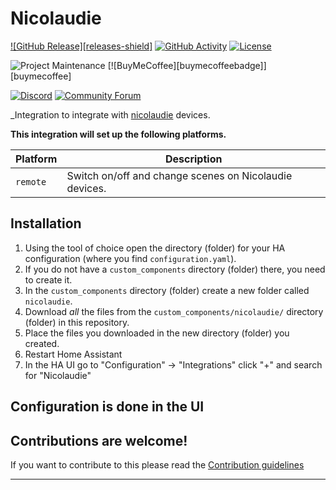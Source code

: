 # Nicolaudie

[![GitHub Release][releases-shield]][releases]
[![GitHub Activity][commits-shield]][commits]
[![License][license-shield]](LICENSE)

![Project Maintenance][maintenance-shield]
[![BuyMeCoffee][buymecoffeebadge]][buymecoffee]

[![Discord][discord-shield]][discord]
[![Community Forum][forum-shield]][forum]

_Integration to integrate with [nicolaudie][nicolaudie] devices.

**This integration will set up the following platforms.**

Platform | Description
-- | --
`remote` | Switch on/off and change scenes on Nicolaudie devices.

## Installation

1. Using the tool of choice open the directory (folder) for your HA configuration (where you find `configuration.yaml`).
1. If you do not have a `custom_components` directory (folder) there, you need to create it.
1. In the `custom_components` directory (folder) create a new folder called `nicolaudie`.
1. Download _all_ the files from the `custom_components/nicolaudie/` directory (folder) in this repository.
1. Place the files you downloaded in the new directory (folder) you created.
1. Restart Home Assistant
1. In the HA UI go to "Configuration" -> "Integrations" click "+" and search for "Nicolaudie"

## Configuration is done in the UI

<!---->

## Contributions are welcome!

If you want to contribute to this please read the [Contribution guidelines](CONTRIBUTING.md)

***

[nicolaudie]: https://github.com/blitzkopf/nicolaudie
[commits-shield]: https://img.shields.io/github/commit-activity/y/blitzkopf/nicolaudie.svg?style=for-the-badge
[commits]: https://github.com/blitzkopf/nicolaudie/commits/main
[discord]: https://discord.gg/Qa5fW2R
[discord-shield]: https://img.shields.io/discord/330944238910963714.svg?style=for-the-badge
[exampleimg]: example.png
[forum-shield]: https://img.shields.io/badge/community-forum-brightgreen.svg?style=for-the-badge
[forum]: https://community.home-assistant.io/
[license-shield]: https://img.shields.io/github/license/blitzkopf/nicolaudie.svg?style=for-the-badge
[maintenance-shield]: https://img.shields.io/badge/maintainer-Joakim%20Sørensen%20%40ludeeus-blue.svg?style=for-the-badge
[releases]: https://github.com/blitzkopf/nicolaudie/releases
